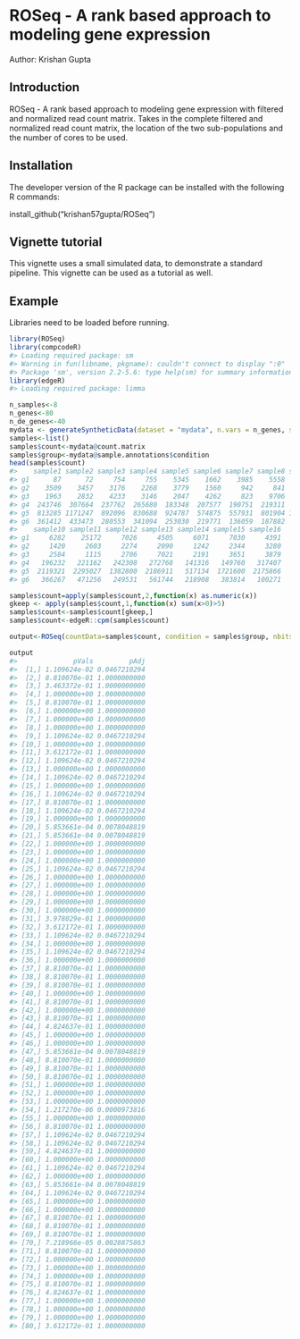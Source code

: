 
<!-- README.md is generated from README.Rmd. Please edit that file -->

# ROSeq - A rank based approach to modeling gene expression

Author: Krishan Gupta

## Introduction

ROSeq - A rank based approach to modeling gene expression with filtered
and normalized read count matrix. Takes in the complete filtered and
normalized read count matrix, the location of the two sub-populations
and the number of cores to be used.

## Installation

The developer version of the R package can be installed with the
following R commands:

install\_github(“krishan57gupta/ROSeq”)

## Vignette tutorial

This vignette uses a small simulated data, to demonstrate a standard
pipeline. This vignette can be used as a tutorial as well.

## Example

Libraries need to be loaded before running.

``` r
library(ROSeq)
library(compcodeR)
#> Loading required package: sm
#> Warning in fun(libname, pkgname): couldn't connect to display ":0"
#> Package 'sm', version 2.2-5.6: type help(sm) for summary information
library(edgeR)
#> Loading required package: limma
```

``` r
n_samples<-8
n_genes<-80
n_de_genes<-40
mydata <- generateSyntheticData(dataset = "mydata", n.vars = n_genes, samples.per.cond = n_samples, n.diffexp = n_de_genes)
samples<-list()
samples$count<-mydata@count.matrix
samples$group<-mydata@sample.annotations$condition
head(samples$count)
#>    sample1 sample2 sample3 sample4 sample5 sample6 sample7 sample8 sample9
#> g1      87      72     754     755    5345    1662    3985    5558    1440
#> g2    3509    3457    3176    2268    3779    1560     942     841    4555
#> g3    1963    2832    4233    3146    2047    4262     823    9706    1595
#> g4  243746  307664  237762  265680  183348  207577  190751  219311  291206
#> g5  813285 1171247  892096  830688  924787  574875  557931  801904 1620191
#> g6  361412  433473  280553  341094  253030  219771  136059  187882  228770
#>    sample10 sample11 sample12 sample13 sample14 sample15 sample16
#> g1     6282    25172     7026     4505     6071     7030     4391
#> g2     1420     2603     2274     2090     1242     2344     3280
#> g3     2584     1115     2706     7021     2191     3651     3879
#> g4   196232   221162   242308   272768   141316   149760   317407
#> g5  2119321  2295027  1382800  2186911   517134  1721600  2175866
#> g6   366267   471256   249531   561744   218908   383814   100271
```

``` r
samples$count=apply(samples$count,2,function(x) as.numeric(x))
gkeep <- apply(samples$count,1,function(x) sum(x>0)>5)
samples$count<-samples$count[gkeep,]
samples$count<-edgeR::cpm(samples$count)
```

``` r
output<-ROSeq(countData=samples$count, condition = samples$group, nbits=10, numCores=1)
```

``` r
output
#>              pVals         pAdj
#>  [1,] 1.109624e-02 0.0467210294
#>  [2,] 8.810070e-01 1.0000000000
#>  [3,] 3.463372e-01 1.0000000000
#>  [4,] 1.000000e+00 1.0000000000
#>  [5,] 8.810070e-01 1.0000000000
#>  [6,] 1.000000e+00 1.0000000000
#>  [7,] 1.000000e+00 1.0000000000
#>  [8,] 1.000000e+00 1.0000000000
#>  [9,] 1.109624e-02 0.0467210294
#> [10,] 1.000000e+00 1.0000000000
#> [11,] 3.612172e-01 1.0000000000
#> [12,] 1.109624e-02 0.0467210294
#> [13,] 1.000000e+00 1.0000000000
#> [14,] 1.109624e-02 0.0467210294
#> [15,] 1.000000e+00 1.0000000000
#> [16,] 1.109624e-02 0.0467210294
#> [17,] 8.810070e-01 1.0000000000
#> [18,] 1.109624e-02 0.0467210294
#> [19,] 1.000000e+00 1.0000000000
#> [20,] 5.853661e-04 0.0078048819
#> [21,] 5.853661e-04 0.0078048819
#> [22,] 1.000000e+00 1.0000000000
#> [23,] 1.000000e+00 1.0000000000
#> [24,] 1.000000e+00 1.0000000000
#> [25,] 1.109624e-02 0.0467210294
#> [26,] 1.000000e+00 1.0000000000
#> [27,] 1.000000e+00 1.0000000000
#> [28,] 1.000000e+00 1.0000000000
#> [29,] 1.000000e+00 1.0000000000
#> [30,] 1.000000e+00 1.0000000000
#> [31,] 3.978029e-01 1.0000000000
#> [32,] 3.612172e-01 1.0000000000
#> [33,] 1.109624e-02 0.0467210294
#> [34,] 1.000000e+00 1.0000000000
#> [35,] 1.109624e-02 0.0467210294
#> [36,] 1.000000e+00 1.0000000000
#> [37,] 8.810070e-01 1.0000000000
#> [38,] 8.810070e-01 1.0000000000
#> [39,] 8.810070e-01 1.0000000000
#> [40,] 1.000000e+00 1.0000000000
#> [41,] 8.810070e-01 1.0000000000
#> [42,] 1.000000e+00 1.0000000000
#> [43,] 8.810070e-01 1.0000000000
#> [44,] 4.824637e-01 1.0000000000
#> [45,] 1.000000e+00 1.0000000000
#> [46,] 1.000000e+00 1.0000000000
#> [47,] 5.853661e-04 0.0078048819
#> [48,] 8.810070e-01 1.0000000000
#> [49,] 8.810070e-01 1.0000000000
#> [50,] 8.810070e-01 1.0000000000
#> [51,] 1.000000e+00 1.0000000000
#> [52,] 1.000000e+00 1.0000000000
#> [53,] 1.000000e+00 1.0000000000
#> [54,] 1.217270e-06 0.0000973816
#> [55,] 1.000000e+00 1.0000000000
#> [56,] 8.810070e-01 1.0000000000
#> [57,] 1.109624e-02 0.0467210294
#> [58,] 1.109624e-02 0.0467210294
#> [59,] 4.824637e-01 1.0000000000
#> [60,] 1.000000e+00 1.0000000000
#> [61,] 1.109624e-02 0.0467210294
#> [62,] 1.000000e+00 1.0000000000
#> [63,] 5.853661e-04 0.0078048819
#> [64,] 1.109624e-02 0.0467210294
#> [65,] 1.000000e+00 1.0000000000
#> [66,] 1.000000e+00 1.0000000000
#> [67,] 8.810070e-01 1.0000000000
#> [68,] 8.810070e-01 1.0000000000
#> [69,] 8.810070e-01 1.0000000000
#> [70,] 7.218966e-05 0.0028875863
#> [71,] 8.810070e-01 1.0000000000
#> [72,] 1.000000e+00 1.0000000000
#> [73,] 1.000000e+00 1.0000000000
#> [74,] 1.000000e+00 1.0000000000
#> [75,] 8.810070e-01 1.0000000000
#> [76,] 4.824637e-01 1.0000000000
#> [77,] 1.000000e+00 1.0000000000
#> [78,] 1.000000e+00 1.0000000000
#> [79,] 1.000000e+00 1.0000000000
#> [80,] 3.612172e-01 1.0000000000
```
